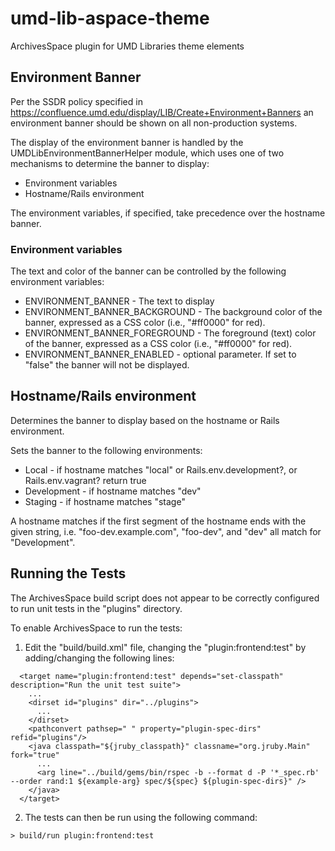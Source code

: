 # umd-lib-aspace-theme

ArchivesSpace plugin for UMD Libraries theme elements

## Environment Banner

Per the SSDR policy specified in https://confluence.umd.edu/display/LIB/Create+Environment+Banners
an environment banner should be shown on all non-production systems.

The display of the environment banner is handled by the
UMDLibEnvironmentBannerHelper module, which uses one of two mechanisms to
determine the banner to display:

* Environment variables
* Hostname/Rails environment

The environment variables, if specified, take precedence over the hostname
banner.

### Environment variables

The text and color of the banner can be controlled by the following environment
variables:

* ENVIRONMENT_BANNER - The text to display
* ENVIRONMENT_BANNER_BACKGROUND - The background color of the banner, expressed
as a CSS color (i.e., "#ff0000" for red).
* ENVIRONMENT_BANNER_FOREGROUND - The foreground (text) color of the banner,
expressed as a CSS color (i.e., "#ff0000" for red).
* ENVIRONMENT_BANNER_ENABLED - optional parameter. If set to "false" the banner
will not be displayed.

## Hostname/Rails environment

Determines the banner to display based on the hostname or Rails environment.

Sets the banner to the following environments:

* Local - if hostname matches "local" or Rails.env.development?, or
Rails.env.vagrant? return true
* Development - if hostname matches "dev"
* Staging - if hostname matches "stage"

A hostname matches if the first segment of the hostname ends with the given
string, i.e. "foo-dev.example.com", "foo-dev", and "dev" all match for
"Development".

## Running the Tests

The ArchivesSpace build script does not appear to be correctly configured to
run unit tests in the "plugins" directory.

To enable ArchivesSpace to run the tests:

1) Edit the "build/build.xml" file, changing the "plugin:frontend:test" by
adding/changing the following lines:

```
  <target name="plugin:frontend:test" depends="set-classpath" description="Run the unit test suite">
    ...
    <dirset id="plugins" dir="../plugins">
      ...
    </dirset>
    <pathconvert pathsep=" " property="plugin-spec-dirs" refid="plugins"/>
    <java classpath="${jruby_classpath}" classname="org.jruby.Main" fork="true"
      ...
      <arg line="../build/gems/bin/rspec -b --format d -P '*_spec.rb' --order rand:1 ${example-arg} spec/${spec} ${plugin-spec-dirs}" />
    </java>
  </target>
```

2) The tests can then be run using the following command:

```
> build/run plugin:frontend:test
```
